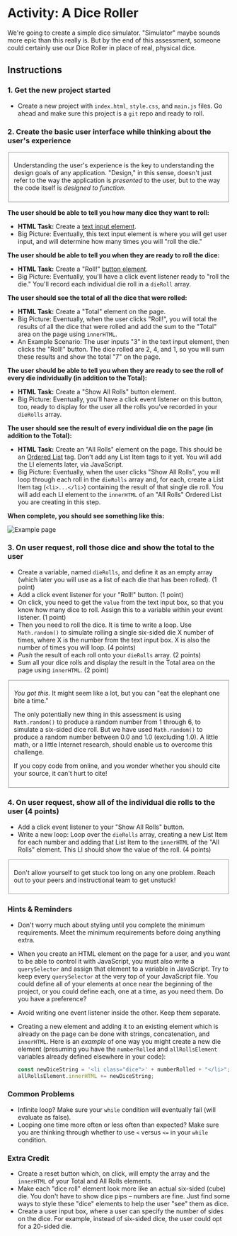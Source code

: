 # Activity: A Dice Roller
We're going to create a simple dice simulator. "Simulator" maybe sounds more epic than this really is. But by the end of this assessment, someone could certainly use our Dice Roller in place of real, physical dice.

## Instructions

### 1. Get the new project started

- Create a new project with `index.html`, `style.css`, and `main.js` files. Go ahead and make sure this project is a `git` repo and ready to roll.

### 2. Create the basic user interface while thinking about the user's experience

<fieldset>
  <p>
    Understanding the user's experience is the key to understanding the design goals of any application. "Design," in this sense, doesn't just refer to the way the application is <em>presented</em> to the user, but to the way the code itself is <em>designed to function.</em>
  </p>
</fieldset>

**The user should be able to tell you how many dice they want to roll:**
  - **HTML Task:** Create a [text input element](https://developer.mozilla.org/en-US/docs/Web/HTML/Element/input/text).
  - Big Picture: Eventually, this text input element is where you will get user input, and will determine how many times you will "roll the die."

**The user should be able to tell you when they are ready to roll the dice:**
  - **HTML Task:** Create a "Roll!" [button element](https://developer.mozilla.org/en-US/docs/Web/HTML/Element/button).
  - Big Picture: Eventually, you'll have a click event listener ready to "roll the die." You'll record each individual die roll in a `dieRoll` array.

**The user should see the total of all the dice that were rolled:**
  - **HTML Task:** Create a "Total" element on the page.
  - Big Picture: Eventually, when the user clicks "Roll!", you will total the results of all the dice that were rolled and add the sum to the "Total" area on the page using `innerHTML`.
  - An Example Scenario: The user inputs "3" in the text input element, then clicks the "Roll!" button. The dice rolled are 2, 4, and 1, so you will sum these results and show the total "7" on the page.

**The user should be able to tell you when they are ready to see the roll of every die individually (in addition to the Total):**
  - **HTML Task:** Create a "Show All Rolls" button element.
  - Big Picture: Eventually, you'll have a click event listener on this button, too, ready to display for the user all the rolls you've recorded in your `dieRolls` array.

**The user should see the result of every individual die on the page (in addition to the Total):**
  - **HTML Task:** Create an "All Rolls" element on the page. This should be an [Ordered List](https://developer.mozilla.org/en-US/docs/Web/HTML/Element/ol) tag. Don't add any List Item tags to it yet. You will add the LI elements later, via JavaScript.
  - Big Picture: Eventually, when the user clicks "Show All Rolls", you will loop through each roll in the `dieRolls` array and, for each, create a List Item tag (`<li>...</li>`) containing the result of that single die roll. You will add each LI element to the `innerHTML` of an "All Rolls" Ordered List you are creating in this step.

**When complete, you should see something like this:**

![Example page](https://i.imgur.com/fVBXSAc.gif)

### 3. On user request, roll those dice and show the total to the user

- Create a variable, named `dieRolls`, and define it as an empty array (which later you will use as a list of each die that has been rolled). (1 point)
- Add a click event listener for your "Roll!" button. (1 point)
- On click, you need to get the `value` from the text input box, so that you know how many dice to roll. Assign this to a variable within your event listener. (1 point)
- Then you need to roll the dice. It is time to write a loop. Use `Math.random()` to simulate rolling a single six-sided die X number of times, where X is the number from the text input box. X is also the number of times you will loop. (4 points)
- _Push_ the result of each roll onto your `dieRolls` array. (2 points)
- Sum all your dice rolls and display the result in the Total area on the page using `innerHTML`. (2 point)

<fieldset>
  <p>
    <em>You got this.</em> It might seem like a lot, but you can "eat the elephant one bite a time."
  </p>
  <p>
    The only potentially new thing in this assessment is using <code>Math.random()</code> to produce a random number from 1 through 6, to simulate a six-sided dice roll. But we have used <code>Math.random()</code> to produce a random number between 0.0 and 1.0 (excluding 1.0). A little math, or a little Internet research, should enable us to overcome this challenge.
  </p>
  <p>
    If you copy code from online, and you wonder whether you should cite your source, it can't hurt to cite!
  </p>
</fieldset>

### 4. On user request, show all of the individual die rolls to the user (4 points)

- Add a click event listener to your "Show All Rolls" button.
- Write a new loop: Loop over the `dieRolls` array, creating a new List Item for each number and adding that List Item to the `innerHTML` of the "All Rolls" element. This LI should show the value of the roll. (4 points)

<fieldset>
  <p>
    Don't allow yourself to get stuck too long on any one problem. Reach out to your peers and instructional team to get unstuck!
  </p>
</fieldset>

### Hints & Reminders

- Don't worry much about styling until you complete the minimum requirements. Meet the minimum requirements before doing anything extra.
- When you create an HTML element on the page for a user, and you want to be able to control it with JavaScript, you must also write a `querySelector` and assign that element to a variable in JavaScript. Try to keep every `querySelector` at the very top of your JavaScript file. You could define all of your elements at once near the beginning of the project, or you could define each, one at a time, as you need them. Do you have a preference?
- Avoid writing one event listener inside the other. Keep them separate.
- Creating a new element and adding it to an existing element which is already on the page can be done with strings, concatenation, and `innerHTML`. Here is an _example_ of one way you might create a new die element (presuming you have the `numberRolled` and `allRollsElement` variables already defined elsewhere in your code):

    ```js
    const newDiceString = '<li class="dice">' + numberRolled + "</li>";
    allRollsElement.innerHTML += newDiceString;
    ```

### Common Problems

- Infinite loop? Make sure your `while` condition will eventually fail (will evaluate as false).
- Looping one time more often or less often than expected? Make sure you are thinking through whether to use `<` versus `<=` in your `while` condition.

### Extra Credit

- Create a reset button which, on click, will empty the array and the `innerHTML` of your Total and All Rolls elements.
- Make each "dice roll" element look more like an actual six-sided (cube) die. You don't have to show dice pips – numbers are fine. Just find some ways to style these "dice" elements to help the user "see" them as dice.
- Create a user input box, where a user can specify the number of sides on the dice. For example, instead of six-sided dice, the user could opt for a 20-sided die.